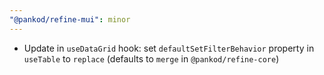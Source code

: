 ```yaml
---
"@pankod/refine-mui": minor
---
```


-   Update in `useDataGrid` hook: set `defaultSetFilterBehavior` property in `useTable` to `replace` (defaults to `merge` in `@pankod/refine-core`)
